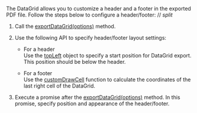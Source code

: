 The DataGrid allows you to customize a header and a footer in the exported PDF file. Follow the steps below to configure a header/footer:
// _split_

1. Call the [exportDataGrid(options)](/Documentation/ApiReference/Common/Utils/pdfExporter/#exportDataGridoptions) method.

2. Use the following API to specify header/footer layout settings:    

    - For a header   
    Use the [topLeft](/Documentation/ApiReference/Common/Object_Structures/PdfExportDataGridProps/topLeft/) object to specify a start position for DataGrid export. This position should be below the header.
    
    - For a footer    
    Use the [customDrawCell](/Documentation/ApiReference/Common/Object_Structures/PdfExportDataGridProps/#customDrawCell) function to calculate the coordinates of the last right cell of the DataGrid.

3. Execute a promise after the [exportDataGrid(options)](/Documentation/ApiReference/Common/Utils/pdfExporter/#exportDataGridoptions) method. In this promise, specify position and appearance of the header/footer.